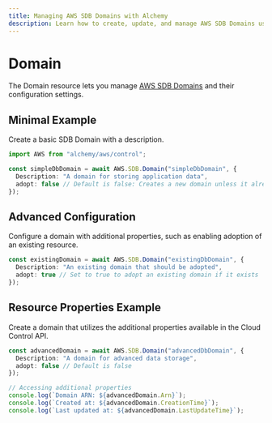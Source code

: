 ```yaml
---
title: Managing AWS SDB Domains with Alchemy
description: Learn how to create, update, and manage AWS SDB Domains using Alchemy Cloud Control.
---
```


# Domain

The Domain resource lets you manage [AWS SDB Domains](https://docs.aws.amazon.com/sdb/latest/userguide/) and their configuration settings.

## Minimal Example

Create a basic SDB Domain with a description.

```ts
import AWS from "alchemy/aws/control";

const simpleDbDomain = await AWS.SDB.Domain("simpleDbDomain", {
  Description: "A domain for storing application data",
  adopt: false // Default is false: Creates a new domain unless it already exists
});
```

## Advanced Configuration

Configure a domain with additional properties, such as enabling adoption of an existing resource.

```ts
const existingDomain = await AWS.SDB.Domain("existingDbDomain", {
  Description: "An existing domain that should be adopted",
  adopt: true // Set to true to adopt an existing domain if it exists
});
```

## Resource Properties Example

Create a domain that utilizes the additional properties available in the Cloud Control API.

```ts
const advancedDomain = await AWS.SDB.Domain("advancedDbDomain", {
  Description: "A domain for advanced data storage",
  adopt: false // Default is false
});

// Accessing additional properties
console.log(`Domain ARN: ${advancedDomain.Arn}`);
console.log(`Created at: ${advancedDomain.CreationTime}`);
console.log(`Last updated at: ${advancedDomain.LastUpdateTime}`);
```